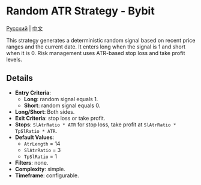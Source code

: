 # Random ATR Strategy - Bybit
[Русский](README_ru.md) | [中文](README_cn.md)

This strategy generates a deterministic random signal based on recent price ranges and the current date. It enters long when the signal is 1 and short when it is 0. Risk management uses ATR-based stop loss and take profit levels.

## Details

- **Entry Criteria**:
  - **Long**: random signal equals 1.
  - **Short**: random signal equals 0.
- **Long/Short**: Both sides.
- **Exit Criteria**: stop loss or take profit.
- **Stops**: `SlAtrRatio * ATR` for stop loss, take profit at `SlAtrRatio * TpSlRatio * ATR`.
- **Default Values**:
  - `AtrLength` = 14
  - `SlAtrRatio` = 3
  - `TpSlRatio` = 1
- **Filters**: none.
- **Complexity**: simple.
- **Timeframe**: configurable.
